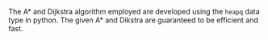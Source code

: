 The A* and Dijkstra algorithm employed are developed using the `heapq` data type in python. The given A* and Dikstra are guaranteed to be efficient and fast.


